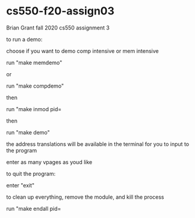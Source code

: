 # cs550-f20-assign03

Brian Grant
fall 2020
cs550 assignment 3


to run a demo:

choose if you want to demo comp intensive or mem intensive

run "make memdemo"

or

run "make compdemo"

then

run "make inmod pid=<pid>

then 

run "make demo"

the address translations
	will be available in the terminal for you to input to the program

enter as many vpages as youd like

to quit the program:

enter "exit"

to clean up everything, remove the module, and kill the process 

run "make endall pid=<pid>
